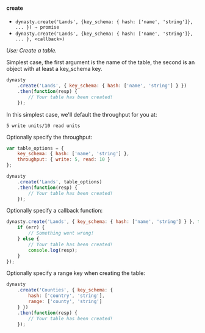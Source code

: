 #### create

* `dynasty.create('Lands', {key_schema: { hash: ['name', 'string']}, ... }) ⇒ promise`
* `dynasty.create('Lands', {key_schema: { hash: ['name', 'string']}, ... }, <callback>)`

*Use: Create a table.*

Simplest case, the first argument is the name of the table, the second is an
object with at least a key_schema key.

```js
dynasty
    .create('Lands', { key_schema: { hash: ['name', 'string'] } })
    .then(function(resp) {
		// Your table has been created!
    });
```

In this simplest case, we'll default the throughput for you at:

`5 write units/10 read units`

Optionally specify the throughput:

```js
var table_options = {
    key_schema: { hash: ['name', 'string'] },
    throughput: { write: 5, read: 10 }
};

dynasty
    .create('Lands', table_options)
    .then(function(resp) {
        // Your table has been created!
    });
```

Optionally specify a callback function:

```js
dynasty.create('Lands', { key_schema: { hash: ['name', 'string'] } }, function(err, resp) {
    if (err) {
        // Something went wrong!
    } else {    
        // Your table has been created!
        console.log(resp);
    }
});
```

Optionally specify a range key when creating the table:

```js
dynasty
    .create('Counties', { key_schema: {
        hash: ['country', 'string'],
        range: ['county', 'string']
    } })
    .then(function(resp) {
        // Your table has been created!
    });
```
